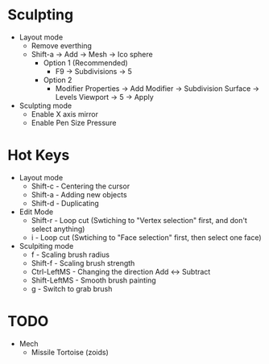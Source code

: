 Sculpting
=====
* Layout mode
  * Remove everthing
  * Shift-a -> Add -> Mesh -> Ico sphere
    * Option 1 (Recommended)
      * F9 -> Subdivisions -> 5
    * Option 2
      * Modifier Properties -> Add Modifier -> Subdivision Surface -> Levels Viewport -> 5 -> Apply
* Sculpting mode
  * Enable X axis mirror
  * Enable Pen Size Pressure

Hot Keys
=====
* Layout mode
  * Shift-c - Centering the cursor
  * Shift-a - Adding new objects
  * Shift-d - Duplicating
* Edit Mode
  * Shift-r - Loop cut (Swtiching to "Vertex selection" first, and don't select anything)
  * i       - Loop cut (Swtiching to "Face selection" first, then select one face)
* Sculpiting mode
  * f            - Scaling brush radius
  * Shift-f      - Scaling brush strength
  * Ctrl-LeftMS  - Changing the direction Add <-> Subtract
  * Shift-LeftMS - Smooth brush painting
  * g            - Switch to grab brush

TODO
=====
* Mech
  * Missile Tortoise (zoids)
